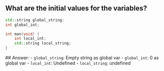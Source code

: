 What are the initial values for the variables?
---

```c++
std::string global_string;
int global_int;

int man(void) {
	int local_int;
	std::string local_string;
}
```

## Answer:
	- `global_string`: Empty string as global var
	- `global_int`: 0 as global var
	- `local_int`: Undefined
	- `local_string`: undefined
